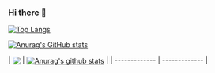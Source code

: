 ### Hi there 👋

[![Top Langs](https://github-readme-stats.vercel.app/api/top-langs/?username=nxlr&layout=compact&theme=chartreuse-dark)](https://github.com/anuraghazra/github-readme-stats)

[![Anurag's GitHub stats](https://github-readme-stats.vercel.app/api?username=nxlr&count_private=true&show_icons=true&hide=issues,prs&layout=compact&include_all_commits=true&theme=chartreuse-dark)](https://github.com/anuraghazra/github-readme-stats)


| <a href="https://github.com/anuraghazra/github-readme-stats"><img align="center" src="https://github-readme-stats.vercel.app/api/top-langs/?username=nxlr&layout=compact&theme=buefy&hide_border=true" /></a> | 
<a href="https://github.com/anuraghazra/github-readme-stats"><img align="center" src="https://github-readme-stats.vercel.app/api?username=nxlr&show_icons=true&include_all_commits=true&theme=buefy&hide_border=true" alt="Anurag's github stats" /></a> |
| ------------- | ------------- |

<!--
**nxlr/nxlr** is a ✨ _special_ ✨ repository because its `README.md` (this file) appears on your GitHub profile.

Here are some ideas to get you started:

- 🔭 I’m currently working on ...
- 🌱 I’m currently learning ...
- 👯 I’m looking to collaborate on ...
- 🤔 I’m looking for help with ...
- 💬 Ask me about ...
- 📫 How to reach me: ...
- 😄 Pronouns: ...
- ⚡ Fun fact: ...
-->
